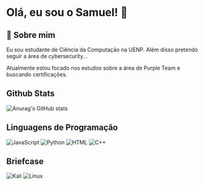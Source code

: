 
# Olá, eu sou o Samuel! 👋


## 🚀 Sobre mim
Eu sou estudante de Ciência da Computação na UENP.
Além disso pretendo seguir a área de cybersecurity...

Atualmente estou focado nos estudos sobre a área de Purple Team e buscando certificações.
## Github Stats
![Anurag's GitHub stats](https://github-readme-stats.vercel.app/api?username=samuelrsouza&show_icons=true&theme=radical)





## Linguagens de Programação
![JavaScript](https://img.shields.io/badge/JavaScript-000?style=for-the-badge&logo=javascript)
![Python](https://img.shields.io/badge/Python-000?style=for-the-badge&logo=python)
![HTML](https://img.shields.io/badge/HTML5-E34F26?style=for-the-badge&logo=html5&logoColor=00599C)
![C++](https://img.shields.io/badge/C%2B%2B-000?style=for-the-badge&logo=c%2B%2B&logoColor=00599C)


## Briefcase
![Kali](https://img.shields.io/badge/Kali_Linux-557C94?style=for-the-badge&logo=kali-linux&logoColor=white)
![Linux](https://img.shields.io/badge/Linux-FCC624?style=for-the-badge&logo=linux&logoColor=black)
